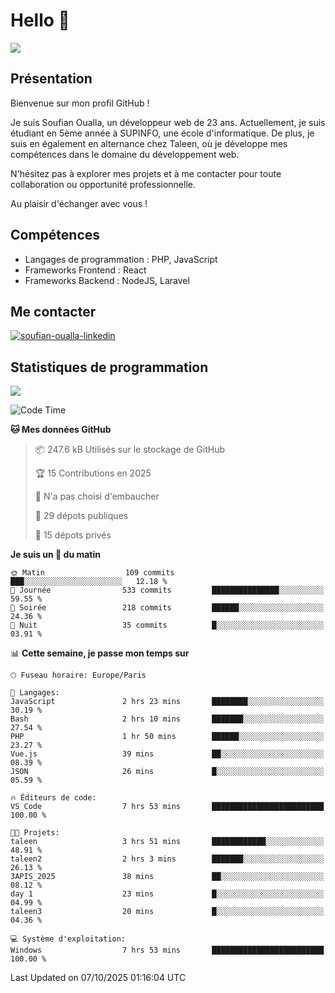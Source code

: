 # Hello 👋

![](https://komarev.com/ghpvc/?username=OSoufian&color=1a1b27)

## Présentation

Bienvenue sur mon profil GitHub !

Je suis Soufian Oualla, un développeur web de 23 ans. Actuellement, je suis étudiant en 5ème année à SUPINFO, une école d'informatique. De plus, je suis en également en alternance chez Taleen, où je développe mes compétences dans le domaine du développement web.

N'hésitez pas à explorer mes projets et à me contacter pour toute collaboration ou opportunité professionnelle.

Au plaisir d'échanger avec vous !

## Compétences

- Langages de programmation : PHP, JavaScript
- Frameworks Frontend : React
- Frameworks Backend : NodeJS, Laravel

## Me contacter

<p>
<a href="https://www.linkedin.com/in/soufian-oualla/" target="_blank"><img align="center" src="https://img.shields.io/badge/-LinkedIn-0077B5?style=for-the-badge&logo=Linkedin&logoColor=white" alt="soufian-oualla-linkedin"/></a>

## Statistiques de programmation

<a href="https://github-readme-stats.vercel.app/api/top-langs/?username=OSoufian&layout=compact">
  <img align="center" src="https://github-readme-stats.vercel.app/api/top-langs/?username=OSoufian&layout=compact"/>
</a>

<br />

<!--START_SECTION:waka-->
![Code Time](http://img.shields.io/badge/Code%20Time-583%20hrs%2035%20mins-blue)

**🐱 Mes données GitHub** 

> 📦 247.6 kB Utilisés sur le stockage de GitHub 
 > 
> 🏆 15 Contributions en 2025
 > 
> 🚫 N'a pas choisi d'embaucher
 > 
> 📜 29 dépots publiques 
 > 
> 🔑 15 dépots privés 
 > 
**Je suis un 🐤 du matin** 

```text
🌞 Matin                  109 commits         ███░░░░░░░░░░░░░░░░░░░░░░   12.18 % 
🌆 Journée                533 commits         ███████████████░░░░░░░░░░   59.55 % 
🌃 Soirée                 218 commits         ██████░░░░░░░░░░░░░░░░░░░   24.36 % 
🌙 Nuit                   35 commits          █░░░░░░░░░░░░░░░░░░░░░░░░   03.91 % 
```


📊 **Cette semaine, je passe mon temps sur** 

```text
🕑︎ Fuseau horaire: Europe/Paris

💬 Langages: 
JavaScript               2 hrs 23 mins       ████████░░░░░░░░░░░░░░░░░   30.19 % 
Bash                     2 hrs 10 mins       ███████░░░░░░░░░░░░░░░░░░   27.54 % 
PHP                      1 hr 50 mins        ██████░░░░░░░░░░░░░░░░░░░   23.27 % 
Vue.js                   39 mins             ██░░░░░░░░░░░░░░░░░░░░░░░   08.39 % 
JSON                     26 mins             █░░░░░░░░░░░░░░░░░░░░░░░░   05.59 % 

🔥 Éditeurs de code: 
VS Code                  7 hrs 53 mins       █████████████████████████   100.00 % 

🐱‍💻 Projets: 
taleen                   3 hrs 51 mins       ████████████░░░░░░░░░░░░░   48.91 % 
taleen2                  2 hrs 3 mins        ███████░░░░░░░░░░░░░░░░░░   26.13 % 
3APIS_2025               38 mins             ██░░░░░░░░░░░░░░░░░░░░░░░   08.12 % 
day 1                    23 mins             █░░░░░░░░░░░░░░░░░░░░░░░░   04.99 % 
taleen3                  20 mins             █░░░░░░░░░░░░░░░░░░░░░░░░   04.36 % 

💻 Système d'exploitation: 
Windows                  7 hrs 53 mins       █████████████████████████   100.00 % 
```


 Last Updated on 07/10/2025 01:16:04 UTC
<!--END_SECTION:waka-->
